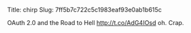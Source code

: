 Title: chirp
Slug: 7ff5b7c722c5c1983eaf93e0ab1b615c

OAuth 2.0 and the Road to Hell <a href="http://t.co/AdG4IOsd">http://t.co/AdG4IOsd</a> oh. Crap.
